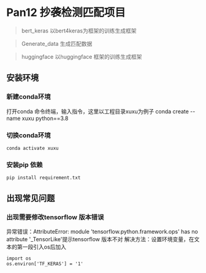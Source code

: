 # Pan12 抄袭检测匹配项目

> bert_keras 以bert4keras为框架的训练生成框架

> Generate_data 生成匹配数据

> huggingface 以huggingface 框架的训练生成框架

## 安装环境
### 新建conda环境
打开conda 命令终端，输入指令，这里以工程目录xuxu为例子
    conda create --name xuxu python==3.8
### 切换conda环境
    conda activate xuxu
### 安装pip 依赖
    pip install requirement.txt

## 出现常见问题
### 出现需要修改tensorflow 版本错误
异常错误：AttributeError: module 'tensorflow.python.framework.ops' has no attribute '_TensorLike'提示tensorflow 版本不对
解决方法：设置环境变量，在文本的第一段引入os后加入 

    import os 
    os.environ['TF_KERAS'] = '1'